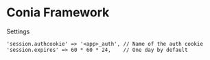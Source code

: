 Conia Framework
===============


Settings 

    'session.authcookie' => '<app>_auth', // Name of the auth cookie
    'session.expires' => 60 * 60 * 24,    // One day by default
